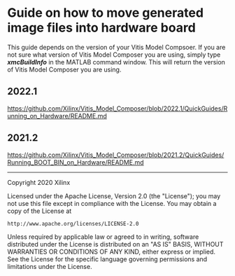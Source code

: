 # Guide on how to move generated image files into hardware board
This guide depends on the version of your Vitis Model Compsoer. If you are not sure what version of Vitis Model Composer you are using, simply type **_xmcBuildInfo_** in the MATLAB command window. This will return the version of Vitis Model Composer you are using. 

## 2022.1

https://github.com/Xilinx/Vitis_Model_Composer/blob/2022.1/QuickGuides/Running_on_Hardware/README.md

## 2021.2

https://github.com/Xilinx/Vitis_Model_Composer/blob/2021.2/QuickGuides/Running_BOOT_BIN_on_Hardware/README.md



--------------
Copyright 2020 Xilinx

Licensed under the Apache License, Version 2.0 (the "License");
you may not use this file except in compliance with the License.
You may obtain a copy of the License at

    http://www.apache.org/licenses/LICENSE-2.0

Unless required by applicable law or agreed to in writing, software
distributed under the License is distributed on an "AS IS" BASIS,
WITHOUT WARRANTIES OR CONDITIONS OF ANY KIND, either express or implied.
See the License for the specific language governing permissions and
limitations under the License.
